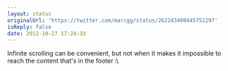 ```yaml
---
layout: status
originalUrl: 'https://twitter.com/marcgg/status/262243400445751297'
isReply: false
date: 2012-10-27 17:24:33
---
```


Infinite scrolling can be convenient, but not when it makes it impossible to reach the content that's in the footer :\
